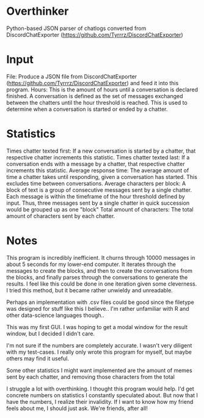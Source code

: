 # Overthinker
 Python-based JSON parser of chatlogs converted from DiscordChatExporter (https://github.com/Tyrrrz/DiscordChatExporter) 

# Input
 File: Produce a JSON file from DiscordChatExporter (https://github.com/Tyrrrz/DiscordChatExporter) and feed it into this program.
 Hours: This is the amount of hours until a conversation is declared finished. A conversation is defined as the set of messages exchanged between the chatters until the hour threshold is reached. This is used to determine when a conversation is started or ended by a chatter.

# Statistics
 Times chatter texted first: If a new conversation is started by a chatter, that respective chatter increments this statistic.
 Times chatter texted last: If a conversation ends with a message by a chatter, that respective chatter increments this statistic.
 Average response time: The average amount of time a chatter takes until responding, given a conversation has started. This excludes time between conversations.
 Average characters per block: A block of text is a group of consecutive messages sent by a single chatter. Each message is within the timeframe of the hour threshold defined by input. Thus, three messages sent by a single chatter in quick succession would be grouped up as one "block"
 Total amount of characters: The total amount of characters sent by each chatter.

# Notes
This program is incredibly inefficient. It churns through 10000 messages in about 5 seconds for my lower-end computer. It iterates through the messages to create the blocks, and then to create the conversations from the blocks, and finally parses through the conversations to generate the results. I feel like this could be done in one iteration given some cleverness. I tried this method, but it became rather unwieldy and unreadable.

Perhaps an implementation with .csv files could be good since the filetype was designed for stuff like this I believe.. I'm rather unfamiliar with R and other data-science languages though..

This was my first GUI. I was hoping to get a modal window for the result window, but I decided I didn't care.

I'm not sure if the numbers are completely accurate. I wasn't very diligent with my test-cases. I really only wrote this program for myself, but maybe others may find it useful.

Some other statistics I might want implemented are the amount of memes sent by each chatter, and removing those characters from the total

I struggle a lot with overthinking. I thought this program would help. I'd get concrete numbers on statistics I constantly speculated about. But now that I have the numbers, I realize their invalidity. If I want to know how my friend feels about me, I should just ask. We're friends, after all!